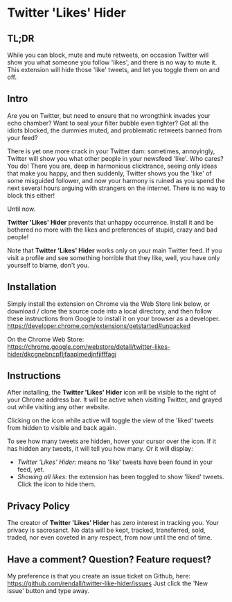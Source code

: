 # Twitter 'Likes' Hider

## TL;DR ## 
While you can block, mute and mute retweets, on occasion Twitter will show you what someone you follow 'likes', and there is no way to mute it. This extension will hide those 'like' tweets, and let you toggle them on and off.

## Intro ##
Are you on Twitter, but need to ensure that no wrongthink invades your echo chamber? Want to seal your filter bubble even tighter? Got all the idiots blocked, the dummies muted, and problematic retweets banned from your feed?

There is yet one more crack in your Twitter dam: sometimes, annoyingly, Twitter will show you what other people in your newsfeed 'like'. Who cares?  You do! There you are, deep in harmonious clicktrance, seeing only ideas that make you happy, and then suddenly, Twitter shows you the 'like' of some misguided follower, and now your harmony is ruined as you spend the next several hours arguing with strangers on the internet. There is no way to block this either!

Until now.

**Twitter 'Likes' Hider** prevents that unhappy occurrence. Install it and be bothered no more with the likes and preferences of stupid, crazy and bad people!  

Note that **Twitter 'Likes' Hider** works only on your main Twitter feed. If you visit a profile and see something horrible that they like, well, you have only yourself to blame, don't you.

## Installation ##
Simply install the extension on Chrome via the Web Store link below, or download / clone the source code into a local directory, and then follow these instructions from Google to install it on your browser as a developer.  https://developer.chrome.com/extensions/getstarted#unpacked

On the Chrome Web Store:
https://chrome.google.com/webstore/detail/twitter-likes-hider/dkcgnebncpfljfaaplmedjnfjifffagj

## Instructions ##
After installing, the **Twitter 'Likes' Hider** icon will be visible to the right of your Chrome address bar. It will be active when visiting Twitter, and grayed out while visiting any other website.

Clicking on the icon while active will toggle the view of the 'liked' tweets from hidden to visible and back again.

To see how many tweets are hidden, hover your cursor over the icon. If it has hidden any tweets, it will tell you how many. Or it will display:
- _Twitter 'Likes' Hider_: means no 'like' tweets have been found in your feed, yet.
- _Showing all likes_: the extension has been toggled to show 'liked' tweets. Click the icon to hide them.

## Privacy Policy ##
The creator of **Twitter 'Likes' Hider** has zero interest in tracking you. Your privacy is sacrosanct. No data will be kept, tracked, transferred, sold, traded, nor even coveted in any respect, from now until the end of time.

## Have a comment? Question? Feature request? ##
My preference is that you create an issue ticket on Github, here: https://github.com/rendall/twitter-like-hider/issues Just click the 'New issue' button and type away. 